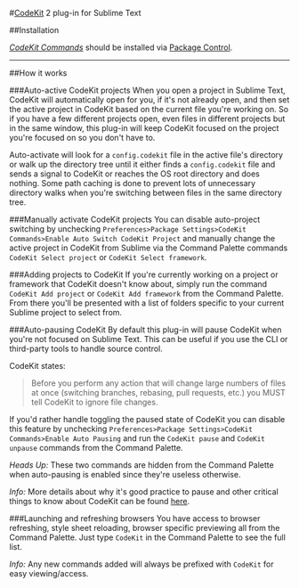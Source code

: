 #[CodeKit](https://incident57.com/codekit/) 2 plug-in for Sublime Text


##Installation

*[CodeKit Commands](https://sublime.wbond.net/packages/CodeKit%20Commands)* should be installed via [Package Control](https://sublime.wbond.net/installation).

----

##How it works

###Auto-active CodeKit projects
When you open a project in Sublime Text, CodeKit will automatically open for you, if it's not already open, and then set the active project in CodeKit based on the current file you're working on. So if you have a few different projects open, even files in different projects but in the same window, this plug-in will keep CodeKit focused on the project you're focused on so you don't have to.

Auto-activate will look for a `config.codekit` file in the active file's directory or walk up the directory tree until it either finds a `config.codekit` file and sends a signal to CodeKit or reaches the OS root directory and does nothing. Some path caching is done to prevent lots of unnecessary directory walks when
you're switching between files in the same directory tree.

###Manually activate CodeKit projects
You can disable auto-project switching by unchecking `Preferences>Package Settings>CodeKit Commands>Enable Auto Switch CodeKit Project` and manually change the active project in CodeKit from Sublime via the Command Palette commands `CodeKit Select project` or `CodeKit Select framework`.

###Adding projects to CodeKit
If you're currently working on a project or framework that CodeKit doesn't know about, simply run the command `CodeKit Add project` or `CodeKit Add framework` from the Command Palette. From there you'll be presented with a list of folders specific to your current Sublime project to select from.

###Auto-pausing CodeKit
By default this plug-in will pause CodeKit when you're not focused on Sublime Text. This can be useful if you use the CLI or third-party tools to handle source control.

CodeKit states:
>Before you perform any action that will change large numbers of files at once (switching branches, rebasing, pull requests, etc.) you MUST tell CodeKit to ignore file changes.

If you'd rather handle toggling the paused state of CodeKit you can disable this feature by unchecking `Preferences>Package Settings>CodeKit Commands>Enable Auto Pausing` and run the `CodeKit pause` and `CodeKit unpause` commands from the Command Palette.

_Heads Up:_ These two commands are hidden from the Command Palette when auto-pausing is enabled since they're useless otherwise.

_Info:_ More details about why it's good practice to pause and other critical things to know about CodeKit can be found [here](http://incident57.com/codekit/help.html#critical-things).

###Launching and refreshing browsers
You have access to browser refreshing, style sheet reloading, browser specific previewing all from the Command Palette. Just type `CodeKit` in the Command Palette to see the full list.

_Info:_ Any new commands added will always be prefixed with `CodeKit` for easy viewing/access.